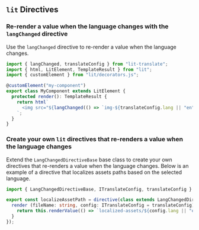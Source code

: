 ## `lit` Directives

### Re-render a value when the language changes with the `langChanged` directive

Use the `langChanged` directive to re-render a value when the language changes.

```typescript
import { langChanged, translateConfig } from "lit-translate";
import { html, LitElement, TemplateResult } from "lit";
import { customElement } from "lit/decorators.js";

@customElement("my-component")
export class MyComponent extends LitElement {
  protected render(): TemplateResult {
    return html`
      <img src="${langChanged(() => `img-${translateConfig.lang || "en"}.png`)}" />
    `;
  }
}
```

### Create your own `lit` directives that re-renders a value when the language changes

Extend the `LangChangedDirectiveBase` base class to create your own directives that re-renders a value when the language changes. Below is an example of a directive that localizes assets paths based on the selected language.

```typescript
import { LangChangedDirectiveBase, ITranslateConfig, translateConfig } from "lit-translate";

export const localizeAssetPath = directive(class extends LangChangedDirectiveBase {
  render (fileName: string, config: ITranslateConfig = translateConfig) {
    return this.renderValue(() => `localized-assets/${config.lang || "en"}/${fileName}`);
  }
});
```